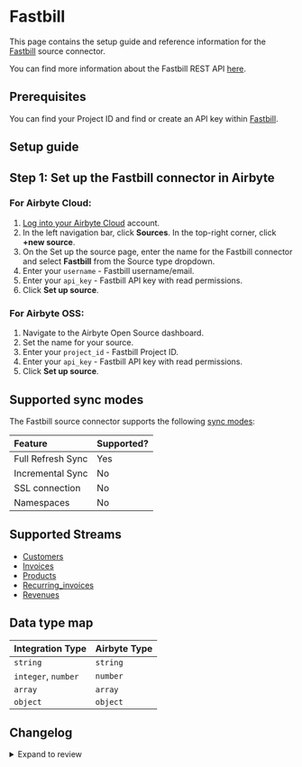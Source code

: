# Fastbill

This page contains the setup guide and reference information for the [Fastbill](https://www.fastbill.com/) source connector.

You can find more information about the Fastbill REST API [here](https://apidocs.fastbill.com/).

## Prerequisites

You can find your Project ID and find or create an API key within [Fastbill](https://my.fastbill.com/index.php?s=D7GCLx0WuylFq3nl4gAvRQMwS8RDyb3sCe_bEoXoU_w).

## Setup guide

## Step 1: Set up the Fastbill connector in Airbyte

### For Airbyte Cloud:

1. [Log into your Airbyte Cloud](https://cloud.airbyte.com/workspaces) account.
2. In the left navigation bar, click **Sources**. In the top-right corner, click **+new source**.
3. On the Set up the source page, enter the name for the Fastbill connector and select **Fastbill** from the Source type dropdown.
4. Enter your `username` - Fastbill username/email.
5. Enter your `api_key` - Fastbill API key with read permissions.
6. Click **Set up source**.

### For Airbyte OSS:

1. Navigate to the Airbyte Open Source dashboard.
2. Set the name for your source.
3. Enter your `project_id` - Fastbill Project ID.
4. Enter your `api_key` - Fastbill API key with read permissions.
5. Click **Set up source**.

## Supported sync modes

The Fastbill source connector supports the following [sync modes](https://docs.airbyte.com/cloud/core-concepts#connection-sync-modes):

| Feature           | Supported? |
| :---------------- | :--------- |
| Full Refresh Sync | Yes        |
| Incremental Sync  | No         |
| SSL connection    | No         |
| Namespaces        | No         |

## Supported Streams

- [Customers](https://apidocs.fastbill.com/fastbill/de/customer.html#customer.get)
- [Invoices](https://apidocs.fastbill.com/fastbill/de/invoice.html#invoice.get)
- [Products](https://apidocs.fastbill.com/fastbill/de/recurring.html#recurring.get)
- [Recurring_invoices](https://apidocs.fastbill.com/fastbill/de/recurring.html#recurring.get)
- [Revenues](https://apidocs.fastbill.com/fastbill/de/revenue.html#revenue.get)

## Data type map

| Integration Type    | Airbyte Type |
| :------------------ | :----------- |
| `string`            | `string`     |
| `integer`, `number` | `number`     |
| `array`             | `array`      |
| `object`            | `object`     |

## Changelog

<details>
  <summary>Expand to review</summary>

| Version | Date       | Pull Request                                             | Subject                                                                         |
| :------ | :--------- | :------------------------------------------------------- | :------------------------------------------------------------------------------ |
| 0.3.13 | 2025-03-01 | [54986](https://github.com/airbytehq/airbyte/pull/54986) | Update dependencies |
| 0.3.12 | 2025-02-22 | [54403](https://github.com/airbytehq/airbyte/pull/54403) | Update dependencies |
| 0.3.11 | 2025-02-15 | [53733](https://github.com/airbytehq/airbyte/pull/53733) | Update dependencies |
| 0.3.10 | 2025-02-08 | [53380](https://github.com/airbytehq/airbyte/pull/53380) | Update dependencies |
| 0.3.9 | 2025-02-01 | [52862](https://github.com/airbytehq/airbyte/pull/52862) | Update dependencies |
| 0.3.8 | 2025-01-25 | [52326](https://github.com/airbytehq/airbyte/pull/52326) | Update dependencies |
| 0.3.7 | 2025-01-18 | [51642](https://github.com/airbytehq/airbyte/pull/51642) | Update dependencies |
| 0.3.6 | 2025-01-11 | [51065](https://github.com/airbytehq/airbyte/pull/51065) | Update dependencies |
| 0.3.5 | 2025-01-04 | [50523](https://github.com/airbytehq/airbyte/pull/50523) | Update dependencies |
| 0.3.4 | 2024-12-21 | [50019](https://github.com/airbytehq/airbyte/pull/50019) | Update dependencies |
| 0.3.3 | 2024-12-14 | [49481](https://github.com/airbytehq/airbyte/pull/49481) | Update dependencies |
| 0.3.2 | 2024-12-12 | [48955](https://github.com/airbytehq/airbyte/pull/48955) | Update dependencies |
| 0.3.1 | 2024-12-11 | [47089](https://github.com/airbytehq/airbyte/pull/47089) | Starting with this version, the Docker image is now rootless. Please note that this and future versions will not be compatible with Airbyte versions earlier than 0.64 |
| 0.3.0 | 2024-10-31 | [47297](https://github.com/airbytehq/airbyte/pull/47297) | Migrate to manifest only format |
| 0.2.24 | 2024-10-12 | [46777](https://github.com/airbytehq/airbyte/pull/46777) | Update dependencies |
| 0.2.23 | 2024-10-05 | [46505](https://github.com/airbytehq/airbyte/pull/46505) | Update dependencies |
| 0.2.22 | 2024-09-28 | [46172](https://github.com/airbytehq/airbyte/pull/46172) | Update dependencies |
| 0.2.21 | 2024-09-21 | [45751](https://github.com/airbytehq/airbyte/pull/45751) | Update dependencies |
| 0.2.20 | 2024-09-14 | [45486](https://github.com/airbytehq/airbyte/pull/45486) | Update dependencies |
| 0.2.19 | 2024-09-07 | [45251](https://github.com/airbytehq/airbyte/pull/45251) | Update dependencies |
| 0.2.18 | 2024-08-31 | [44999](https://github.com/airbytehq/airbyte/pull/44999) | Update dependencies |
| 0.2.17 | 2024-08-24 | [44647](https://github.com/airbytehq/airbyte/pull/44647) | Update dependencies |
| 0.2.16 | 2024-08-17 | [44329](https://github.com/airbytehq/airbyte/pull/44329) | Update dependencies |
| 0.2.15 | 2024-08-10 | [43515](https://github.com/airbytehq/airbyte/pull/43515) | Update dependencies |
| 0.2.14 | 2024-08-03 | [43112](https://github.com/airbytehq/airbyte/pull/43112) | Update dependencies |
| 0.2.13 | 2024-07-27 | [42722](https://github.com/airbytehq/airbyte/pull/42722) | Update dependencies |
| 0.2.12 | 2024-07-20 | [42179](https://github.com/airbytehq/airbyte/pull/42179) | Update dependencies |
| 0.2.11 | 2024-07-13 | [41755](https://github.com/airbytehq/airbyte/pull/41755) | Update dependencies |
| 0.2.10 | 2024-07-10 | [41441](https://github.com/airbytehq/airbyte/pull/41441) | Update dependencies |
| 0.2.9 | 2024-07-09 | [41176](https://github.com/airbytehq/airbyte/pull/41176) | Update dependencies |
| 0.2.8 | 2024-07-06 | [41003](https://github.com/airbytehq/airbyte/pull/41003) | Update dependencies |
| 0.2.7 | 2024-06-25 | [40399](https://github.com/airbytehq/airbyte/pull/40399) | Update dependencies |
| 0.2.6 | 2024-06-22 | [40197](https://github.com/airbytehq/airbyte/pull/40197) | Update dependencies |
| 0.2.5 | 2024-06-04 | [39066](https://github.com/airbytehq/airbyte/pull/39066) | [autopull] Upgrade base image to v1.2.1 |
| 0.2.4 | 2024-04-19 | [37159](https://github.com/airbytehq/airbyte/pull/37159) | Updating to 0.80.0 CDK |
| 0.2.3 | 2024-04-18 | [37159](https://github.com/airbytehq/airbyte/pull/37159) | Manage dependencies with Poetry. |
| 0.2.2 | 2024-04-15 | [37159](https://github.com/airbytehq/airbyte/pull/37159) | Base image migration: remove Dockerfile and use the python-connector-base image |
| 0.2.1 | 2024-04-12 | [37159](https://github.com/airbytehq/airbyte/pull/37159) | schema descriptions |
| 0.2.0 | 2023-08-13 | [29390](https://github.com/airbytehq/airbyte/pull/29390) | Migrated to Low Code CDK |
| 0.1.0   | 2022-11-08 | [18522](https://github.com/airbytehq/airbyte/pull/18593) | New Source: Fastbill                                                            |

</details>
